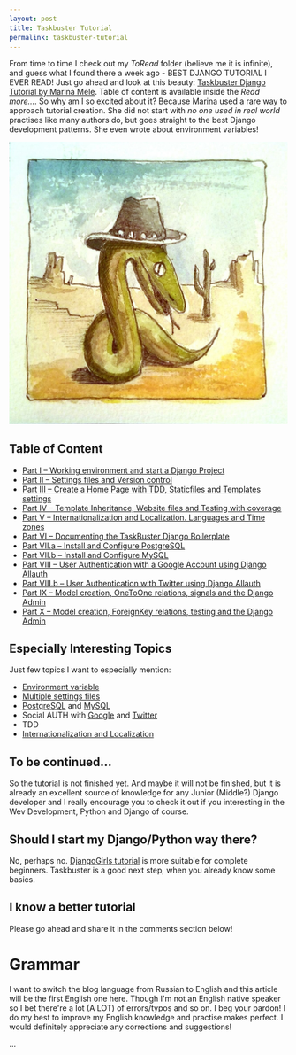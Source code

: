```yaml
---
layout: post
title: Taskbuster Tutorial
permalink: taskbuster-tutorial
---
```


From time to time I check out my *ToRead* folder (believe me it is infinite),
and guess what I found there a week ago - BEST DJANGO TUTORIAL I EVER READ!
Just go ahead and look at this beauty: [Taskbuster Django Tutorial by Marina Mele][1].
Table of content is available inside the *Read more...*. So why am I so excited
about it? Because [Marina][14] used a rare way to approach tutorial
creation. She did not start with *no one used in real world* practises like
many authors do, but goes straight to the best Django development patterns. She
even wrote about environment variables!

![center](../assets/2015-12-04-taskbuster/taskbuster.jpg)

## Table of Content

- [Part I – Working environment and start a Django Project][2]
- [Part II – Settings files and Version control][3]
- [Part III – Create a Home Page with TDD, Staticfiles and Templates settings][4]
- [Part IV – Template Inheritance, Website files and Testing with coverage][5]
- [Part V – Internationalization and Localization. Languages and Time zones][6]
- [Part VI – Documenting the TaskBuster Django Boilerplate][7]
- [Part VII.a – Install and Configure PostgreSQL][8]
- [Part VII.b – Install and Configure MySQL][9]
- [Part VIII – User Authentication with a Google Account using Django Allauth][10]
- [Part VIII.b – User Authentication with Twitter using Django Allauth][11]
- [Part IX – Model creation, OneToOne relations, signals and the Django Admin][12]
- [Part X – Model creation, ForeignKey relations, testing and the Django Admin][13]

## Especially Interesting Topics

Just few topics I want to especially mention:

- [Environment variable][2]
- [Multiple settings files][3]
- [PostgreSQL][8] and [MySQL][9]
- Social AUTH with [Google][10] and [Twitter][11]
- TDD
- [Internationalization and Localization][6]

## To be continued...

So the tutorial is not finished yet. And maybe it will not be finished,
but it is already an excellent source of knowledge for any Junior (Middle?)
Django developer and I really encourage you to check it out if you interesting
in the Wev Development, Python and Django of course.

## Should I start my Django/Python way there?

No, perhaps no. [DjangoGirls tutorial][15] is more suitable for complete
beginners. Taskbuster is a good next step, when you already know some basics.

## I know a better tutorial

Please go ahead and share it in the comments section below!

# Grammar

I want to switch the blog language from Russian to English and this article
will be the first English one here. Though I'm not an English native speaker
so I bet there're a lot (A LOT) of errors/typos and so on. I beg your pardon!
I do my best to improve my English knowledge and practise makes perfect. I
would definitely appreciate any corrections and suggestions!

...

  [1]: http://www.marinamele.com/taskbuster-django-tutorial
  [2]: http://www.marinamele.com/taskbuster-django-tutorial/taskbuster-working-environment-and-start-django-project
  [3]: http://www.marinamele.com/taskbuster-django-tutorial/settings-different-environments-version-control
  [4]: http://www.marinamele.com/taskbuster-django-tutorial/create-home-page-with-tdd-staticfiles-templates-settings
  [5]: http://www.marinamele.com/taskbuster-django-tutorial/template-inheritance-website-files-and-testing-with-coverage
  [6]: http://www.marinamele.com/taskbuster-django-tutorial/internationalization-localization-languages-time-zones
  [7]: http://www.marinamele.com/taskbuster-django-tutorial/documenting-project-github-readthedocs
  [8]: http://www.marinamele.com/taskbuster-django-tutorial/install-and-configure-posgresql-for-django
  [9]: http://www.marinamele.com/taskbuster-django-tutorial/install-and-configure-mysql-for-django
  [10]: http://www.marinamele.com/user-authentication-with-google-using-django-allauth
  [11]: http://www.marinamele.com/user-authentication-with-twitter-using-django-allauth
  [12]: http://www.marinamele.com/taskbuster-django-tutorial/model-creation-onetoone-relationship-signals-django-admin
  [13]: http://www.marinamele.com/taskbuster-django-tutorial/model-creation-foreignkey-relationship-testing-django-admin
  [14]: https://twitter.com/Marina_Mele
  [15]: http://tutorial.djangogirls.org/
